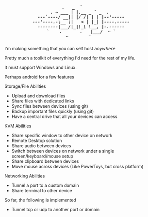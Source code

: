 <h5 align="center">
<pre>            .   _  `                   
       . ~ ___ | |.__ _ ` _  .        
  ---`----/ __|| |/ /| | | |--'-----  
---'----.-\__ \|   < | |_| |----.-----
  --------|___/|_|\_\ \__, |-.------  
    `    .       .   |___/  ~ `    
             ~        '               </pre></h5>

I'm making something that you can self host 𝘢𝘯𝘺𝘸𝘩𝘦𝘳𝘦

Pretty much a toolkit of everything I'd need for the rest of my life.

It must support Windows and Linux.

Perhaps android for a few features

Storage/File Abilities
- Upload and download files
- Share files with dedicated links
- Sync files between devices (using git)
- Backup important files quickly (using git)
- Have a central drive that all your devices can access

KVM Abilities
- Share specific window to other device on network
- Remote Desktop solution
- Share audio between devices
- Switch between devices on network under a single screen/keyboard/mouse setup
- Share clipboard between devices
- Move mouse across devices (Like PowerToys, but cross platform)

Networking Abilities
- Tunnel a port to a custom domain
- Share terminal to other device

So far, the following is implemented
- Tunnel tcp or udp to another port or domain